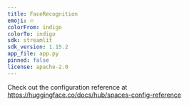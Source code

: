 ```yaml
---
title: FaceRecognition
emoji: 🔥
colorFrom: indigo
colorTo: indigo
sdk: streamlit
sdk_version: 1.15.2
app_file: app.py
pinned: false
license: apache-2.0
---
```


Check out the configuration reference at https://huggingface.co/docs/hub/spaces-config-reference
